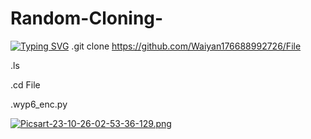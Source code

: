 # Random-Cloning-
[![Typing SVG](https://readme-typing-svg.herokuapp.com?font=Fira+Code&size=30&pause=1000&color=F72626&random=false&width=435&lines=Min---M%40y----Loe---Litttttt)](https://git.io/typing-svg)
.git clone https://github.com/Waiyan176688992726/File

.ls

.cd File


.wyp6_enc.py


[![Picsart-23-10-26-02-53-36-129.png](https://i.postimg.cc/J03Hb15s/Picsart-23-10-26-02-53-36-129.png)](https://postimg.cc/ZvRqmzgm)
